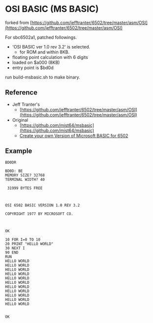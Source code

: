 # OSI BASIC (MS BASIC)

forked from [https://github.com/jefftranter/6502/tree/master/asm/OSI](https://github.com/jefftranter/6502/tree/master/asm/OSI)

For sbc6502a1, patched followings.
* 'OSI BASIC ver 1.0 rev 3.2' is selected.
  * for ROM and within 8KB.
* floating point calculation with 6 digits
* loaded on $a000 (8KB)
* entry point is $bd0d

run build-msbasic.sh to make binary.

## Reference
* Jeff Tranter's
  * [https://github.com/jefftranter/6502/tree/master/asm/OSI](https://github.com/jefftranter/6502/tree/master/asm/OSI)
* Original
  * [https://github.com/mist64/msbasic](https://github.com/mist64/msbasic)
  * [Create your own Version of Microsoft BASIC for 6502](https://www.pagetable.com/?p=46)

## Example
```
BD0DR

BD0D: BE
MEMORY SIZE? 32768
TERMINAL WIDTH? 40

 31999 BYTES FREE



OSI 6502 BASIC VERSION 1.0 REV 3.2

COPYRIGHT 1977 BY MICROSOFT CO.



OK

10 FOR I=0 TO 10
20 PRINT "HELLO WORLD"
30 NEXT I
90 END
RUN
HELLO WORLD
HELLO WORLD
HELLO WORLD
HELLO WORLD
HELLO WORLD
HELLO WORLD
HELLO WORLD
HELLO WORLD
HELLO WORLD
HELLO WORLD
HELLO WORLD


OK
```